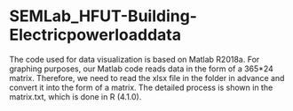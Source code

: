 # SEMLab_HFUT-Building-Electricpowerloaddata

The code used for data visualization is based on Matlab R2018a. 
For graphing purposes, our Matlab code reads data in the form of a 365*24 matrix. Therefore, we need to read the xlsx file in the folder in advance and convert it into the form of a matrix. The detailed process is shown in the matrix.txt, which is done in R (4.1.0).

